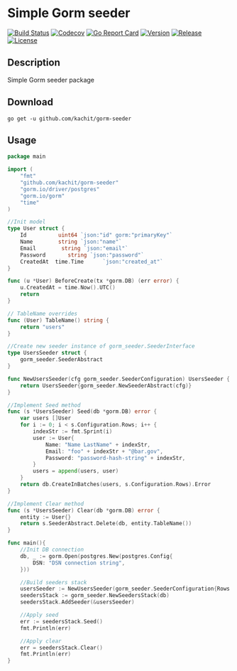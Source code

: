 # Simple Gorm seeder
[![Build Status](https://app.travis-ci.com/Kachit/gorm-seeder.svg?branch=master)](https://app.travis-ci.com/Kachit/gorm-seeder)
[![Codecov](https://codecov.io/gh/Kachit/gorm-seeder/branch/master/graph/badge.svg)](https://codecov.io/gh/Kachit/gorm-seeder)
[![Go Report Card](https://goreportcard.com/badge/github.com/kachit/gorm-seeder)](https://goreportcard.com/report/github.com/kachit/gorm-seeder)
[![Version](https://img.shields.io/github/go-mod/go-version/Kachit/gorm-seeder)](https://github.com/Kachit/gorm-seeder/releases)
[![Release](https://img.shields.io/github/v/release/Kachit/gorm-seeder.svg)](https://github.com/Kachit/gorm-seeder/releases)
[![License](https://img.shields.io/github/license/mashape/apistatus.svg)](https://github.com/kachit/gorm-seeder/blob/master/LICENSE)

## Description
Simple Gorm seeder package

## Download
```shell
go get -u github.com/kachit/gorm-seeder
```

## Usage
```go
package main

import (
    "fmt"
    "github.com/kachit/gorm-seeder"
    "gorm.io/driver/postgres"
    "gorm.io/gorm"
    "time"
)

//Init model
type User struct {
    Id          uint64 `json:"id" gorm:"primaryKey"`
    Name        string `json:"name"`
    Email        string `json:"email"`
    Password       string `json:"password"`
    CreatedAt  time.Time      `json:"created_at"`
}

func (u *User) BeforeCreate(tx *gorm.DB) (err error) {
    u.CreatedAt = time.Now().UTC()
    return
}

// TableName overrides
func (User) TableName() string {
    return "users"
}

//Create new seeder instance of gorm_seeder.SeederInterface
type UsersSeeder struct {
    gorm_seeder.SeederAbstract
}

func NewUsersSeeder(cfg gorm_seeder.SeederConfiguration) UsersSeeder {
    return UsersSeeder{gorm_seeder.NewSeederAbstract(cfg)}
}

//Implement Seed method
func (s *UsersSeeder) Seed(db *gorm.DB) error {
    var users []User
    for i := 0; i < s.Configuration.Rows; i++ {
        indexStr := fmt.Sprint(i)
        user := User{
            Name: "Name LastName" + indexStr,
            Email: "foo" + indexStr + "@bar.gov",
            Password: "password-hash-string" + indexStr,
        }
        users = append(users, user)
    }
    return db.CreateInBatches(users, s.Configuration.Rows).Error
}

//Implement Clear method
func (s *UsersSeeder) Clear(db *gorm.DB) error {
    entity := User{}
    return s.SeederAbstract.Delete(db, entity.TableName())
}

func main(){
    //Init DB connection
    db, _ := gorm.Open(postgres.New(postgres.Config{
        DSN: "DSN connection string",
    }))

    //Build seeders stack
    usersSeeder := NewUsersSeeder(gorm_seeder.SeederConfiguration{Rows: 10})
    seedersStack := gorm_seeder.NewSeedersStack(db)
    seedersStack.AddSeeder(&usersSeeder)

    //Apply seed
    err := seedersStack.Seed()
    fmt.Println(err)

    //Apply clear
    err = seedersStack.Clear()
    fmt.Println(err)
}
```
